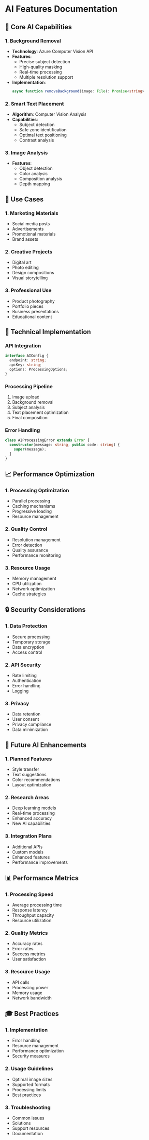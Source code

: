 # AI Features Documentation

## 🤖 Core AI Capabilities

### 1. Background Removal
- **Technology**: Azure Computer Vision API
- **Features**:
  - Precise subject detection
  - High-quality masking
  - Real-time processing
  - Multiple resolution support
- **Implementation**:
  ```typescript
  async function removeBackground(image: File): Promise<string>
  ```

### 2. Smart Text Placement
- **Algorithm**: Computer Vision Analysis
- **Capabilities**:
  - Subject detection
  - Safe zone identification
  - Optimal text positioning
  - Contrast analysis

### 3. Image Analysis
- **Features**:
  - Object detection
  - Color analysis
  - Composition analysis
  - Depth mapping

## 🎯 Use Cases

### 1. Marketing Materials
- Social media posts
- Advertisements
- Promotional materials
- Brand assets

### 2. Creative Projects
- Digital art
- Photo editing
- Design compositions
- Visual storytelling

### 3. Professional Use
- Product photography
- Portfolio pieces
- Business presentations
- Educational content

## 🔧 Technical Implementation

### API Integration
```typescript
interface AIConfig {
  endpoint: string;
  apiKey: string;
  options: ProcessingOptions;
}
```

### Processing Pipeline
1. Image upload
2. Background removal
3. Subject analysis
4. Text placement optimization
5. Final composition

### Error Handling
```typescript
class AIProcessingError extends Error {
  constructor(message: string, public code: string) {
    super(message);
  }
}
```

## 📈 Performance Optimization

### 1. Processing Optimization
- Parallel processing
- Caching mechanisms
- Progressive loading
- Resource management

### 2. Quality Control
- Resolution management
- Error detection
- Quality assurance
- Performance monitoring

### 3. Resource Usage
- Memory management
- CPU utilization
- Network optimization
- Cache strategies

## 🔒 Security Considerations

### 1. Data Protection
- Secure processing
- Temporary storage
- Data encryption
- Access control

### 2. API Security
- Rate limiting
- Authentication
- Error handling
- Logging

### 3. Privacy
- Data retention
- User consent
- Privacy compliance
- Data minimization

## 🔄 Future AI Enhancements

### 1. Planned Features
- Style transfer
- Text suggestions
- Color recommendations
- Layout optimization

### 2. Research Areas
- Deep learning models
- Real-time processing
- Enhanced accuracy
- New AI capabilities

### 3. Integration Plans
- Additional APIs
- Custom models
- Enhanced features
- Performance improvements

## 📊 Performance Metrics

### 1. Processing Speed
- Average processing time
- Response latency
- Throughput capacity
- Resource utilization

### 2. Quality Metrics
- Accuracy rates
- Error rates
- Success metrics
- User satisfaction

### 3. Resource Usage
- API calls
- Processing power
- Memory usage
- Network bandwidth

## 🎓 Best Practices

### 1. Implementation
- Error handling
- Resource management
- Performance optimization
- Security measures

### 2. Usage Guidelines
- Optimal image sizes
- Supported formats
- Processing limits
- Best practices

### 3. Troubleshooting
- Common issues
- Solutions
- Support resources
- Documentation